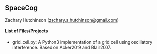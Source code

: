 ## SpaceCog
Zachary Hutchinson (zachary.s.hutchinson@gmail.com)

#### List of Files/Projects
- grid_cell.py: A Python3 implementation of a grid cell using oscillatory interference. Based on Acker2019 and Blair2007.